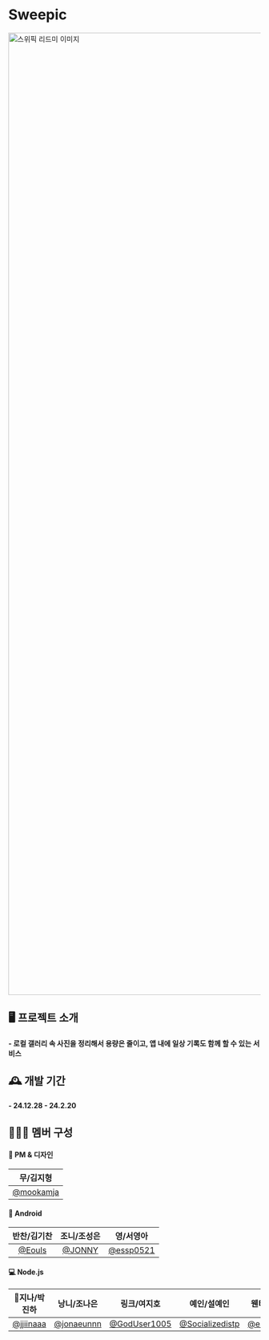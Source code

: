 # Sweepic
<img width="1920" alt="스위픽 리드미 이미지" src="https://github.com/user-attachments/assets/f576d154-9139-42f5-aa8d-49d9e9158d9a" />

## 🖥️ 프로젝트 소개
#### - 로컬 갤러리 속 사진을 정리해서 용량은 줄이고, 앱 내에 일상 기록도 함께 할 수 있는 서비스


## 🕰️ 개발 기간
#### - 24.12.28 - 24.2.20


## 🧑‍🤝‍🧑 멤버 구성
#### 💫 PM & 디자인
| 무/김지형 |
| :---: |
|[@mookamja](https://github.com/mookamja) | 

#### 🤖 Android
| 반찬/김기찬 | 조니/조성은 | 영/서영아 |
| :---: | :---: | :---: |
| [@Eouls](https://github.com/Eouls) | [@JONNY](https://github.com/INJERMI) | [@essp0521](https://github.com/essp0521) |

#### 💻 Node.js
| 🫅지나/박진하 | 낭니/조나은 | 링크/여지호 |  예인/설예인 | 웬티/안성진 | 코디/조희승 | 
| :---: | :---: | :---: | :---: |:---: |:---: |
| [@jjiinaaa](https://github.com/jjiinaaa) | [@jonaeunnn](https://github.com/jonaeunnn) | [@GodUser1005](https://github.com/GodUser1005) |[@Socializedistp](https://github.com/Socializedistp) |[@essp0521](https://github.com/essp0521) |[@codie0226](https://github.com/codie0226) |
